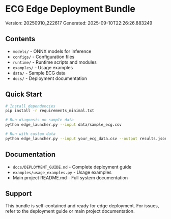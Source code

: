 # ECG Edge Deployment Bundle

Version: 20250910_222617
Generated: 2025-09-10T22:26:26.883249

## Contents

- `models/` - ONNX models for inference
- `configs/` - Configuration files
- `runtime/` - Runtime scripts and modules
- `examples/` - Usage examples
- `data/` - Sample ECG data
- `docs/` - Deployment documentation

## Quick Start

```bash
# Install dependencies
pip install -r requirements_minimal.txt

# Run diagnosis on sample data
python edge_launcher.py --input data/sample_ecg.csv

# Run with custom data
python edge_launcher.py --input your_ecg_data.csv --output results.json
```

## Documentation

- `docs/DEPLOYMENT_GUIDE.md` - Complete deployment guide
- `examples/usage_examples.py` - Usage examples
- Main project README.md - Full system documentation

## Support

This bundle is self-contained and ready for edge deployment.
For issues, refer to the deployment guide or main project documentation.
